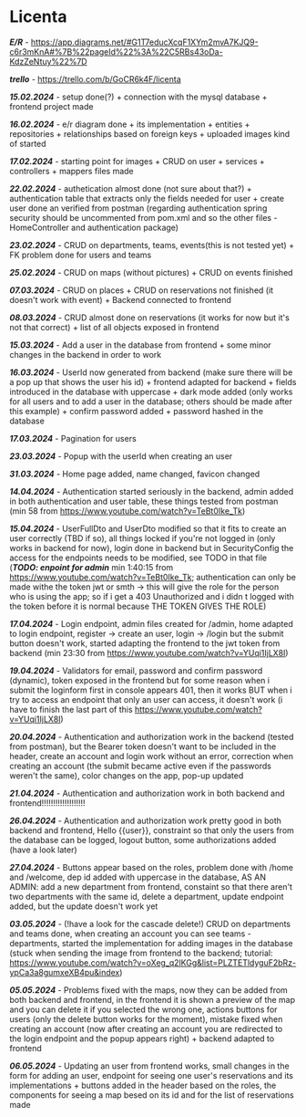 # Licenta

***E/R***  - https://app.diagrams.net/#G1T7educXcqF1XYm2mvA7KJQ9-c6r3mKnA#%7B%22pageId%22%3A%22C5RBs43oDa-KdzZeNtuy%22%7D

***trello***  - https://trello.com/b/GoCR6k4F/licenta

***15.02.2024***  - setup done(?) + connection with the mysql database + frontend project made

***16.02.2024***  - e/r diagram done + its implementation + entities + repositories + relationships based on foreign keys + uploaded images kind of started

***17.02.2024***  - starting point for images + CRUD on user + services + controllers + mappers files made

***22.02.2024***  - authetication almost done (not sure about that?) + authentication table that extracts only the fields needed for user + create user done an verified from postman (regarding authentication spring security should be uncommented from pom.xml and so the other files - HomeController and authentication package) 

***23.02.2024***  - CRUD on departments, teams, events(this is not tested yet) + FK problem done for users and teams

***25.02.2024***  - CRUD on maps (without pictures) + CRUD on events finished

***07.03.2024***  - CRUD on places + CRUD on reservations not finished (it doesn't work with event) + Backend connected to frontend

***08.03.2024***  - CRUD almost done on reservations (it works for now but it's not that correct) + list of all objects exposed in frontend 

***15.03.2024***  - Add a user in the database from frontend + some minor changes in the backend in order to work 

***16.03.2024***  - UserId now generated from backend (make sure there will be a pop up that shows the user his id) + frontend adapted for backend + fields introduced in the database with uppercase + dark mode added (only works for all users and to add a user in the database; others should be made after this example) + confirm password added + password hashed in the database 

***17.03.2024***  - Pagination for users 

***23.03.2024***  - Popup with the userId when creating an user 

***31.03.2024***  - Home page added, name changed, favicon changed

***14.04.2024***  - Authentication started seriously in the backend, admin added in both authentication and user table, these things tested from postman (min 58 from https://www.youtube.com/watch?v=TeBt0Ike_Tk)

***15.04.2024***  - UserFullDto and UserDto modified so that it fits to create an user correctly (TBD if so), all things locked if you're not logged in (only works in backend for now), login done in backend but in SecurityConfig the access for the endpoints needs to be modified, see TODO in that file (***TODO: enpoint for admin*** min 1:40:15 from https://www.youtube.com/watch?v=TeBt0Ike_Tk; authentication can only be made withe the token jwt or smth -> this will give the role for the person who is using the app; so if i get a 403 Unauthorized and i didn t logged with the token before it is normal because THE TOKEN GIVES THE ROLE)  

***17.04.2024***  - Login endpoint, admin files created for /admin, home adapted to login endpoint, register -> create an user, login -> /login but the submit button doesn't work, started adapting the frontend to the jwt token from backend (min 23:30 from https://www.youtube.com/watch?v=YUqi1IjLX8I)

***19.04.2024***  - Validators for email, password and confirm password (dynamic), token exposed in the frontend but for some reason when i submit the loginform first in console appears 401, then it works BUT when i try to access an endpoint that only an user can access, it doesn't work (i have to finish the last part of this https://www.youtube.com/watch?v=YUqi1IjLX8I)

***20.04.2024***  - Authentication and authorization work in the backend (tested from postman), but the Bearer token doesn't want to be included in the header, create an account and login work without an error, correction when creating an account (the submit became active even if the passwords weren't the same), color changes on the app, pop-up updated   

***21.04.2024***  - Authentication and authorization work in both backend and frontend!!!!!!!!!!!!!!!!!!!

***26.04.2024***  - Authentication and authorization work pretty good in both backend and frontend, Hello {{user}}, constraint so that only the users from the database can be logged, logout button, some authorizations added (have a look later)  

***27.04.2024***  - Buttons appear based on the roles, problem done with /home and /welcome, dep id added with uppercase in the database, AS AN ADMIN: add a new department from frontend, constaint so that there aren't two departments with the same id, delete a department, update endpoint added, but the update doesn't work yet

***03.05.2024***  - (!have a look for the cascade delete!) CRUD on departments and teams done, when creating an account you can see teams - departments, started the implementation for adding images in the database (stuck when sending the image from frontend to the backend; tutorial: https://www.youtube.com/watch?v=oXeg_q2lKGg&list=PLZTETldyguF2bRz-ypCa3a8gumxeXB4pu&index)

***05.05.2024***  - Problems fixed with the maps, now they can be added from both backend and frontend, in the frontend it is shown a preview of the map and you can delete it if you selected the wrong one, actions buttons for users (only the delete button works for the moment), mistake fixed when creating an account (now after creating an account you are redirected to the login endpoint and the popup appears right) + backend adapted to frontend

***06.05.2024***  - Updating an user from frontend works, small changes in the form for adding an user, endpoint for seeing one user's reservations and its implementations + buttons added in the header based on the roles, the components for seeing a map besed on its id and for the list of reservations made
